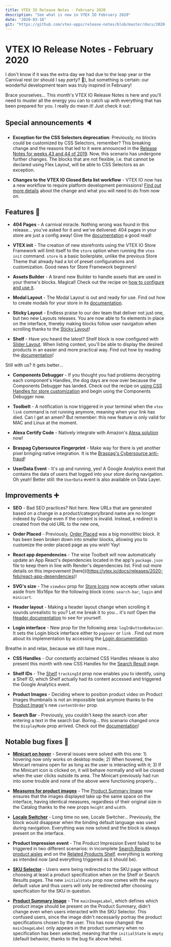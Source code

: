 ```yaml
---
title: VTEX IO Release Notes - February 2020
description: "See what is new in VTEX IO February 2020"
date: "2020-03-16"
git: "https://github.com/vtex-apps/release-notes/blob/master/docs/2020-feb/README.md"
---
```


# VTEX IO Release Notes - February 2020

I don't know if it was the extra day we had due to the leap year or the Carnival rest (or should I say *party*? :grimacing:), but something is certain: our wonderful development team was truly inspired in February! 

Brace yourselves... This month's VTEX IO Release Notes is here and you'll need to muster all the energy you can to catch up with everything that has been prepared for you. I really do mean it! Just check it out:

## Special announcements :speaker:

- **Exception for the CSS Selectors deprecation**: Previously, no blocks could be customized by CSS Selectors, remember? This breaking change and the reasons that led to it were announced in the [Release Notes for weeks 43 and 44 of 2019](https://vtex.io/docs/releases/2019-week-43-44/css-selectors-deprecation). Now, this scenario has undergone further changes. The blocks that are not flexible, i.e. that cannot be declared using Flex Layout, will be able to CSS Selectors as an exception. 

- **Changes to the VTEX IO Closed Beta list workflow** -  VTEX IO now has a new workflow to require platform development permissions! [Find out more details](https://vtex.io/docs/releases/2020-feb/vtex-io-closed-beta-list) about the change and what you will need to do from now on.

## Features 🚀

- **404 Pages** - A carnival miracle. Nothing wrong was found in this release... you've asked for it and we've delivered: 404 pages in your store are just a config away!  Give the [documentation](https://vtex.io/docs/recipes/store-management/enabling-404-pages) a good read! 

- **VTEX init** - The creation of new storefronts using the VTEX IO Store Framework will limit itself to the `store` option when running the `vtex init` command. `store` is a basic boilerplate, unlike the previous Store Theme that already had a lot of preset configurations and customization. Good news for Store Framework beginners!

- **Assets Builder** - A brand new Builder to handle assets that are used in your theme's blocks. Magical! Check out the recipe on [how to configure and use it](https://vtex.io/docs/recipes/development/using-the-assets-builder). 

- **Modal Layout** - The Modal Layout is out and ready for use. Find out how to create modals for your store in its [documentation](https://vtex.io/docs/components/layout-blocks/vtex.modal-layout/).

- **Sticky Layout** -  Endless praise to our dev team that deliver not just one, but two new Layouts releases. You are now able to fix elements in place on the interface, thereby making blocks follow user navigation when scrolling thanks to the [Sticky Layout](https://vtex.io/docs/components/layout-blocks/vtex.sticky-layout/)! 

- **Shelf** - Have you heard the latest? Shelf block is now configured with [Slider Layout](https://vtex.io/docs/apps/layout-blocks/vtex.slider-layout). When listing context, you'll be able to display the desired products in an easier and more practical way. Find out how by reading the [documentation](https://vtex.io/docs/components/content-blocks/vtex.shelf/)!

Still with us? It gets better...

- **Components Debugger** - If you thought you had problems decrypting each component's Handles, the dog days are now over because the Components Debugger has landed. Check out the recipe on [using CSS Handles for store customization](https://vtex.io/docs/recipes/style/using-css-handles-for-store-customization) and begin using the Components Debugger now. 

- **Toolbelt** - A notification is now triggered in your terminal when the `vtex link` command is not running anymore, meaning when your link has died. Can I get an amen? But remember: this new feature is only valid for MAC and Linux at the moment. 

- **Alexa Certify Code** - Natively integrate with Amazon's [Alexa solution](https://vtex.io/docs/components/all/vtex.alexa-certify-code/) now! 

- **Braspag Cybersource Fingerprint** - Make way for there is yet another pixel bringing native integration. It is the  [Braspag's Cybersource anti-fraud](https://vtex.io/docs/components/all/vtex.cybersource-fingerprint/)!

- **UserData Event** -  It's up and running, yes! A Google Analytics event that contains the data of users that logged into your store during navigation. Oh yeah! Better still: the `UserData` event is also available on Data Layer.

## Improvements ➕

- **SEO** - Bad SEO practices? Not here. New URLs that are generated based on a change in a product/category/brand name are no longer indexed by Google even if the content is invalid. Instead, a redirect is created from the old URL to the new one, 

- **Order Placed** - Previously, [Order Placed](https://vtex.io/docs/components/content-blocks/vtex.order-placed/readme) was a big monolithic block. It has been been broken down into smaller blocks, allowing you to customize the order placed page as you wish! Yay! 

- **React app dependencies** - The wise Toolbelt will now automatically update an App React's dependencies located in the app's `package.json` file to keep them in line with Render's dependencies list. Find out more details on this improvement [here]((https://vtex.io/docs/releases/2020-feb/react-app-dependencies)!

 - **SVG's size** - The `viewbox` prop for [Store Icons](https://vtex.io/docs/components/all/vtex.store-icons/) now accepts other values aside from 16x16px for the following block icons: `search-bar`, `login` and `minicart`.  

- **Header layout** - Making a header layout change when scrolling it sounds unrealistic to you? Let me break it to you... it's not! Open the [Header documentation](https://vtex.io/docs/components/content-blocks/vtex.store-header/) to see for yourself. 

- **Login interface** - New prop for the following area:  `logInButtonBehavior`. It sets the Login block interface either to  `popover` or  `link` . Find out more about its implementation by accessing the [Login documentation](https://vtex.io/docs/components/all/vtex.login/). 

Breathe in and relax, because we still have more... 

- **CSS Handles** - Our constantly acclaimed CSS Handles release is also present this month with new CSS Handles for the [Search Result](https://vtex.io/docs/components/content-blocks/vtex.search-result/) page.

- **Shelf IDs** - The [Shelf](https://vtex.io/docs/components/content-blocks/vtex.shelf/) `trackingId` prop now enables you to identify, using a Shelf ID, which Shelf actually had its content accessed and triggered the Google Analytics event. 

- **Product Images** - Deciding where to position product video on Product Images thumbnails is not an impossible task anymore thanks to the [Product Image](https://vtex.io/docs/components/content-blocks/vtex.store-components/product-images)'s new `contentOrder` prop.  

- **Search Bar** - Previously, you couldn't keep the search icon after entering a text in the search bar. Boring... this scenario changed once the `DisplayMode` prop arrived. Check out the [documentation](https://vtex.io/docs/components/content-blocks/vtex.store-components/search-bar)! 

## Notable bug fixes 🐛

- **[Minicart on hover](https://github.com/vtex-apps/minicart/pull/208)** - Several issues were solved with this one: 1) hovering now only works on desktop mode; 2) When hovered, the Minicart remains open for as long as the user is interacting with it; 3) If the Minicart icon is clicked on, it will behave normally and will be closed when the user clicks outside its area. The Minicart previously had run into some trouble and none of the above were functioning properly...

- **[Measures for product images](https://github.com/vtex-apps/store-theme/pull/197)** - The [Product Summary Image](https://vtex.io/docs/components/content-blocks/vtex.product-summary/product-summary-image) now ensures that the images displayed take up the same space on the interface, having identical measures, regardless of their original size in the Catalog thanks to the new props `height` and `width`. 

- **[Locale Switcher](https://github.com/vtex-apps/locale-switcher/pull/17)** - Long time no see, Locale Switcher... Previously, the block would disappear when the binding default language was used during navigation. Everything was now solved and the block is always present on the interface.

- **Product Impression event** - The Product Impression Event failed to be triggered in two different scenarios: in incomplete [Search Results product aisles]((https://github.com/vtex-apps/search-result/pull/307)) and on the [Related Products Shelf](https://github.com/vtex-apps/shelf/pull/211). everything is working as intended now (and everything triggered as it should be). 

- **[SKU Selector](https://github.com/vtex-apps/product-summary/pull/237)** - Users were being redirected to the SKU page without choosing at least a product specification when on the Shelf or Search Results pages. The new `initialState` prop now comes with the `empty` default value and thus users will only be redirected after choosing specification for the SKU in question.

- **[Product Summary Image](https://github.com/vtex-apps/product-summary/pull/236)** - The `mainImageLabel`, which defines which product image should be present on the Product Summary, didn't change even when users interacted with the SKU Selector. This confused users, since the image didn't necessarily portray the product specifications chosen by the user. This has now changed: the `mainImageLabel` only appears in the product summary when no specification has been selected, meaning that the `initialState` is `empty` (default behavior, thanks to the bug fix above hehe).

